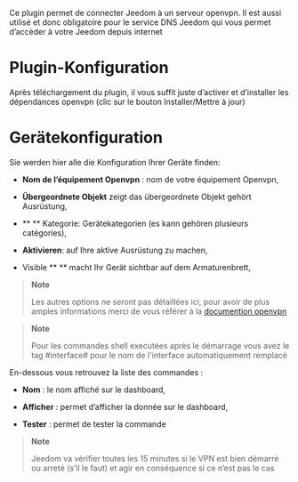 Ce plugin permet de connecter Jeedom à un serveur openvpn. Il est aussi
utilisé et donc obligatoire pour le service DNS Jeedom qui vous permet
d’accèder à votre Jeedom depuis internet

Plugin-Konfiguration
=======================

Après téléchargement du plugin, il vous suffit juste d’activer et
d’installer les dépendances openvpn (clic sur le bouton Installer/Mettre
à jour)

Gerätekonfiguration
=============================

Sie werden hier alle die Konfiguration Ihrer Geräte finden:

-   **Nom de l’équipement Openvpn** : nom de votre équipement Openvpn,

-   **Übergeordnete Objekt** zeigt das übergeordnete Objekt gehört
    Ausrüstung,

-   ** ** Kategorie: Gerätekategorien (es kann gehören
    plusieurs catégories),

-   **Aktivieren**: auf Ihre aktive Ausrüstung zu machen,

-   Visible ** ** macht Ihr Gerät sichtbar auf dem Armaturenbrett,

> **Note**
>
> Les autres options ne seront pas détaillées ici, pour avoir de plus
> amples informations merci de vous référer à la [documention
> openvpn](https://openvpn.net/index.php/open-source/documentation.html)

> **Note**
>
> Pour les commandes shell executées après le démarrage vous avez le tag #interface# pour le nom de l'interface automatiquement remplacé

En-dessous vous retrouvez la liste des commandes :

-   **Nom** : le nom affiché sur le dashboard,

-   **Afficher** : permet d’afficher la donnée sur le dashboard,

-   **Tester** : permet de tester la commande

> **Note**
>
> Jeedom va vérifier toutes les 15 minutes si le VPN est bien démarré ou
> arreté (s’il le faut) et agir en conséquence si ce n’est pas le cas
